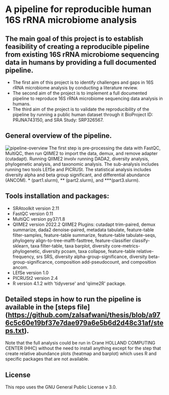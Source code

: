 # A pipeline for reproducible human 16S rRNA microbiome analysis

## The main goal of this project is to establish feasibility of creating a reproducible pipeline from existing 16S rRNA microbiome sequencing data in humans by providing a full documented pipeline. 
- The first aim of this project is to identify challenges and gaps in 16S rRNA microbiome analysis by conducting a literature review. 
- The second aim of the project is to implement a full documented pipeline to reproduce 16S rRNA microbiome sequencing data analysis in humans. 
- The third aim of the project is to validate the reproducibility of the pipeline by running a public human dataset through it BioProject ID: PRJNA743150, and SRA Study: SRP326567.


## General overview of the pipeline.
![pipeline-overview](https://github.com/zalsafwani/thesis/blob/621d1302af242417919a21142b0ac8aa846ecc04/Microbiome%20Analysis%20Pipeline.png)
The first step is pre-processing the data with FastQC, MultiQC, then run QIIME2 to import the data, demux, and remove adapter (cutadapt). Running QIIME2 involv running DADA2, diversity analysis, phylogenetic analysis, and taxonomic analysis. The sub-analysis includes running two tools LEfSe and PICRUSt. The statistical analysis includes diversity alpha and beta group significant, and differential abundance (ANCOM). * (part1.slurm), ** (part2.slurm), and ***(part3.slurm).

## Tools installation and packages:
- SRAtoolkit version 2.11
- FastQC version 0.11
- MultiQC version py37/1.8
- QIIME2 version 2022.2
QIIME2 Plugins: cutadapt trim-paired, demux summarize, dada2 denoise-paired, metadata tabulate, feature-table filter-samples, feature-table summarize, feature-table tabulate-seqs, phylogeny align-to-tree-mafft-fasttree, feature-classifier classify-sklearn, taxa filter-table, taxa barplot, diversity core-metrics-phylogenetic, diversity pcoam, taxa collapse, feature-table relative-frequency, srs SRS, diversity alpha-group-significance, diversity beta-group-significance, composition add-pseudocount, and composition ancom.
- LEfSe version 1.0
- PICRUSt2 version 2.4
- R version 4.1.2 with 'tidyverse' and 'qiime2R' package.


## Detailed steps in how to run the pipeline is available in the [steps file] (https://github.com/zalsafwani/thesis/blob/a976c5c60e19bf37e7dae979a6e5b6d2d48c31af/steps.txt).
Note that the full analysis could be run in Crane HOLLAND COMPUTING CENTER (HHC) without the need to install anything except for the step that create relative abundance plots (heatmap and barplot) which uses R and specific packages that are not available.

## License
This repo uses the GNU General Public License v 3.0.
